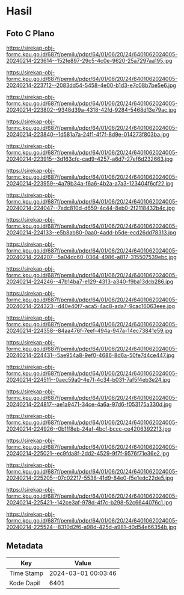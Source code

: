 # Hasil

## Foto C Plano

https://sirekap-obj-formc.kpu.go.id/687f/pemilu/pdpr/64/01/06/20/24/6401062024005-20240214-223614--152fe897-29c5-4c0e-9620-25a7297aa195.jpg

https://sirekap-obj-formc.kpu.go.id/687f/pemilu/pdpr/64/01/06/20/24/6401062024005-20240214-223712--2083dd54-5458-4e00-b1d3-e7c08b7be5e6.jpg

https://sirekap-obj-formc.kpu.go.id/687f/pemilu/pdpr/64/01/06/20/24/6401062024005-20240214-223802--9348d39a-4318-42fd-9284-5468d13e79ac.jpg

https://sirekap-obj-formc.kpu.go.id/687f/pemilu/pdpr/64/01/06/20/24/6401062024005-20240214-223840--1d581a7a-24f1-4f7f-8d9e-014273f803ba.jpg

https://sirekap-obj-formc.kpu.go.id/687f/pemilu/pdpr/64/01/06/20/24/6401062024005-20240214-223915--3d163cfc-cad9-4257-a6d7-27ef6d232663.jpg

https://sirekap-obj-formc.kpu.go.id/687f/pemilu/pdpr/64/01/06/20/24/6401062024005-20240214-223959--4a79b34a-f6a6-4b2a-a7a3-123404f6cf22.jpg

https://sirekap-obj-formc.kpu.go.id/687f/pemilu/pdpr/64/01/06/20/24/6401062024005-20240214-224047--7edc810d-d659-4c44-8eb0-2f2118432b4c.jpg

https://sirekap-obj-formc.kpu.go.id/687f/pemilu/pdpr/64/01/06/20/24/6401062024005-20240214-224133--e5b8ab80-0aa0-4add-b5de-ecd26dd78313.jpg

https://sirekap-obj-formc.kpu.go.id/687f/pemilu/pdpr/64/01/06/20/24/6401062024005-20240214-224207--5a04dc60-0364-4986-a817-315507539ebc.jpg

https://sirekap-obj-formc.kpu.go.id/687f/pemilu/pdpr/64/01/06/20/24/6401062024005-20240214-224246--47b14ba7-e129-4313-a340-f9ba13dcb286.jpg

https://sirekap-obj-formc.kpu.go.id/687f/pemilu/pdpr/64/01/06/20/24/6401062024005-20240214-224323--d40e40f7-aca5-4ac8-ada7-9cac16063eee.jpg

https://sirekap-obj-formc.kpu.go.id/687f/pemilu/pdpr/64/01/06/20/24/6401062024005-20240214-224358--84aa476f-7eef-494a-947a-14ec73841e59.jpg

https://sirekap-obj-formc.kpu.go.id/687f/pemilu/pdpr/64/01/06/20/24/6401062024005-20240214-224431--5ae954a8-9ef0-4686-8d6a-50fe7d4ce447.jpg

https://sirekap-obj-formc.kpu.go.id/687f/pemilu/pdpr/64/01/06/20/24/6401062024005-20240214-224511--0aec59a0-4e7f-4c34-b031-7af5f4eb3e24.jpg

https://sirekap-obj-formc.kpu.go.id/687f/pemilu/pdpr/64/01/06/20/24/6401062024005-20240214-224817--ae1a9471-34ce-4a6a-97d6-f053175a330d.jpg

https://sirekap-obj-formc.kpu.go.id/687f/pemilu/pdpr/64/01/06/20/24/6401062024005-20240214-224926--0b1ff8eb-24af-4bcf-bccc-ce4206392213.jpg

https://sirekap-obj-formc.kpu.go.id/687f/pemilu/pdpr/64/01/06/20/24/6401062024005-20240214-225021--ec9fda8f-2dd2-4529-9f7f-9576f71e36e2.jpg

https://sirekap-obj-formc.kpu.go.id/687f/pemilu/pdpr/64/01/06/20/24/6401062024005-20240214-225205--07c02217-5538-41d9-84e0-f5e1edc22de5.jpg

https://sirekap-obj-formc.kpu.go.id/687f/pemilu/pdpr/64/01/06/20/24/6401062024005-20240214-225421--142ce3af-978d-4f7c-b298-52c6644076c1.jpg

https://sirekap-obj-formc.kpu.go.id/687f/pemilu/pdpr/64/01/06/20/24/6401062024005-20240214-225524--8310d2f6-a98d-425d-a981-d0d54e66354b.jpg


## Metadata

| Key        | Value               |
| ---------- | ------------------- |
| Time Stamp | 2024-03-01 00:03:46 |
| Kode Dapil | 6401                |



